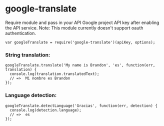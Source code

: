 # google-translate


Require module and pass in your API Google project API key after enabling the API service. Note: This module currently doesn't support oauth authentication.
```
var googleTranslate = require('google-translate')(apiKey, options);
```
### String translation:
```
googleTranslate.translate('My name is Brandon', 'es', function(err, translation) {
  console.log(translation.translatedText);
  // =>  Mi nombre es Brandon
});
```
### Language detection:
```
googleTranslate.detectLanguage('Gracias', function(err, detection) {
  console.log(detection.language);
  // =>  es
});
```

